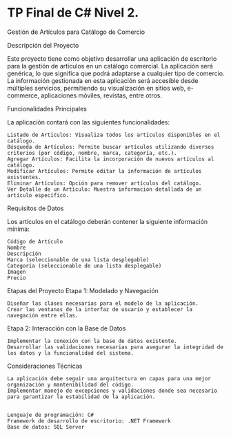# TP Final de C# Nivel 2.
Gestión de Artículos para Catálogo de Comercio

Descripción del Proyecto

Este proyecto tiene como objetivo desarrollar una aplicación de escritorio para la gestión de artículos en un catálogo comercial. La aplicación será genérica, lo que significa que podrá adaptarse a cualquier tipo de comercio. La información gestionada en esta aplicación será accesible desde múltiples servicios, permitiendo su visualización en sitios web, e-commerce, aplicaciones móviles, revistas, entre otros.

Funcionalidades Principales

La aplicación contará con las siguientes funcionalidades:

    Listado de Artículos: Visualiza todos los artículos disponibles en el catálogo.
    Búsqueda de Artículos: Permite buscar artículos utilizando diversos criterios (por código, nombre, marca, categoría, etc.).
    Agregar Artículos: Facilita la incorporación de nuevos artículos al catálogo.
    Modificar Artículos: Permite editar la información de artículos existentes.
    Eliminar Artículos: Opción para remover artículos del catálogo.
    Ver Detalle de un Artículo: Muestra información detallada de un artículo específico.

Requisitos de Datos

Los artículos en el catálogo deberán contener la siguiente información mínima:

    Código de Artículo
    Nombre
    Descripción
    Marca (seleccionable de una lista desplegable)
    Categoría (seleccionable de una lista desplegable)
    Imagen
    Precio

Etapas del Proyecto
Etapa 1: Modelado y Navegación

    Diseñar las clases necesarias para el modelo de la aplicación.
    Crear las ventanas de la interfaz de usuario y establecer la navegación entre ellas.

Etapa 2: Interacción con la Base de Datos

    Implementar la conexión con la base de datos existente.
    Desarrollar las validaciones necesarias para asegurar la integridad de los datos y la funcionalidad del sistema.

Consideraciones Técnicas

    La aplicación debe seguir una arquitectura en capas para una mejor organización y mantenibilidad del código.
    Implementar manejo de excepciones y validaciones donde sea necesario para garantizar la estabilidad de la aplicación.


    Lenguaje de programación: C#
    Framework de desarrollo de escritorio: .NET Framework
    Base de datos: SQL Server
